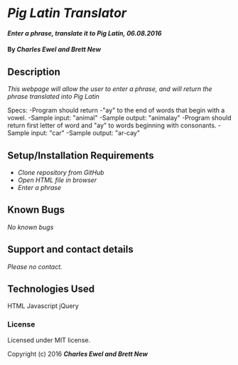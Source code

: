 # _Pig Latin Translator_

#### _Enter a phrase, translate it to Pig Latin, 06.08.2016_

#### By _**Charles Ewel and Brett New**_

## Description

_This webpage will allow the user to enter a phrase, and will return the phrase translated into Pig Latin_

Specs:
-Program should return -"ay" to the end of words that begin with a vowel.
  -Sample input: "animal"
  -Sample output: "animalay"
-Program should return first letter of word and "ay" to words beginning with consonants.
  -Sample input: "car"
  -Sample output: "ar-cay"



## Setup/Installation Requirements

* _Clone repository from GitHub_
* _Open HTML file in browser_
* _Enter a phrase_

## Known Bugs

_No known bugs_

## Support and contact details

_Please no contact._

## Technologies Used

HTML
Javascript
jQuery


### License
Licensed under MIT license.

Copyright (c) 2016 **_Charles Ewel and Brett New_**
